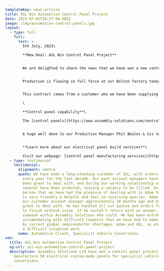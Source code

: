```yaml
---
templateKey: news-article
title: ASL Win Automotive Control Panel Project
date: 2023-07-05T10:27:58.685Z
image: /img/automotive-control-panels.jpg
layout:
  - type: full
    full:
      text: >-
        5th July, 2023\

        **New Deal: ASL Win Control Panel Project**


        We are delighted to share the news that we have won a new contract to manufacture **100 control panels** for use in **specialist vehicle conversions**.


        Production is flowing in full force at our Bolton factory today, and the collaboration between colleagues has never looked so good. Our skilled operators are hard at work with some demanding delivery dates to hit, but all parts are in and things are moving at a positive pace.


        T﻿his contract comes from a customer who we have been supplying to for over a decade and it's testament to the team that we have built strong long-term partnerships like this with customers.\

        \

        **Control panel capability**\

        The [control panels](https://www.assembly-solutions.com/control-panels) have a combined input and output capability of 200 inputs and outputs utilising IO link sensors, which have the ability to measure distances within the sensor detection range, as well as report the state of the sensor to the control system including errors and incorrect adjustment. This data can be used to report issues and defect to a service agent. The control system uses a Human Machine Interface which relays data to the operator allowing them to act when required, or to allow control of certain aspects of the system. All the panels are connected via both EtherCAT and EtherNET with remote accessibility for diagnostic purposes.


        A huge well done to our Production Manager Phil Beales & his team for getting operations efficiently up and running, and also our Technical Manager Damien Walsh whose expertise has been significant to pull this project off successfully.


        **Learn more about our electrical panel build services**\

        Visit our webpage: [control panel manufacturing services](https://www.assembly-solutions.com/control-panels)
  - type: testimonial
    testimonial:
      alignment: centre
      quote: We have been a long-standing customer of ASL, with orders being submitted
        every year for the last decade. Our past account managers have always
        been great to deal with, and during our working relationship with ASL,
        several have been promoted, leaving a vacancy to be filled. On such
        person that we have had the pleasure of dealing with is Adam Saoudi who
        is very friendly & helpful and fast in resolving queries. Adam became
        our customer account manager approximately 18 months ago and has been
        great to deal with. He has handled all our quotes and orders from start
        to finish without issue. If he couldn’t return with an answer, he found
        someone within Assembly Solutions who could. He has been extremely
        accommodating with difficult requests that we have had to make, caused
        by current global semiconductor shortages. Adam and ASL, as always, make
        a difficult situation work
      name: Automotive Client, Specialist Vehicle Conversions
seo:
  title: ASL Win Automotive Control Panel Project
  og-url: asl-win-automotive-control-panel-project
  description: Assembly Solutions Ltd have won a control panel project to
    manufacture 50 electrical custom-made panels for specialist vehicle
    conversions.
---
```

